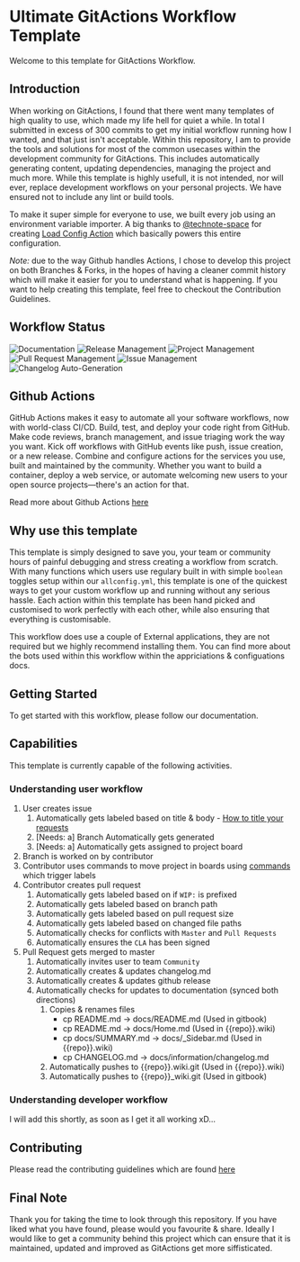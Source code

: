 # Ultimate GitActions Workflow Template

Welcome to this template for GitActions Workflow.

<!-- toc -->
<!-- tocstop -->

## Introduction

When working on GitActions, I found that there went many templates of high quality to use, which made my life hell for quiet a while. In total I submitted in excess of 300 commits to get my initial workflow running how I wanted, and that just isn't acceptable. Within this repository, I am to provide the tools and solutions for most of the common usecases within the development community for GitActions. This includes automatically generating content, updating dependencies, managing the project and much more. While this template is highly usefull, it is not intended, nor will ever, replace development workflows on your personal projects. We have ensured not to include any lint or build tools.

To make it super simple for everyone to use, we built every job using an environment variable importer. A big thanks to [@technote-space](https://github.com/technote-space) for creating [Load Config Action](https://github.com/technote-space/load-config-action) which basically powers this entire configuration.

*Note:* due to the way Github handles Actions, I chose to develop this project on both Branches & Forks, in the hopes of having a cleaner commit history which will make it easier for you to understand what is happening. If you want to help creating this template, feel free to checkout the Contribution Guidelines.  

## Workflow Status

![Documentation](https://github.com/TGTGamer/.github/workflows/Documentation/badge.svg)
![Release Management](https://github.com/TGTGamer/.github/workflows/Release%20Management/badge.svg)
![Project Management](https://github.com/TGTGamer/.github/workflows/Project%20Management/badge.svg)
![Pull Request Management](https://github.com/TGTGamer/.github/workflows/Pull%20Request%20Management/badge.svg)
![Issue Management](https://github.com/TGTGamer/.github/workflows/Issue%20Management/badge.svg)
![Changelog Auto-Generation](https://github.com/TGTGamer/.github/workflows/Changelog%20Auto-Generation/badge.svg)

## Github Actions

GitHub Actions makes it easy to automate all your software workflows, now with world-class CI/CD. Build, test, and deploy your code right from GitHub. Make code reviews, branch management, and issue triaging work the way you want. Kick off workflows with GitHub events like push, issue creation, or a new release. Combine and configure actions for the services you use, built and maintained by the community. Whether you want to build a container, deploy a web service, or automate welcoming new users to your open source projects—there's an action for that.

Read more about Github Actions [here](https://github.com/features/actions)

## Why use this template

This template is simply designed to save you, your team or community hours of painful debugging and stress creating a workflow from scratch. With many functions which users use regulary built in with simple `boolean` toggles setup within our `allconfig.yml`, this template is one of the quickest ways to get your custom workflow up and running without any serious hassle. Each action within this template has been hand picked and customised to work perfectly with each other, while also ensuring that everything is customisable.

This workflow does use a couple of External applications, they are not required but we highly recommend installing them. You can find more about the bots used within this workflow within the appriciations & configuations docs.  

## Getting Started

To get started with this workflow, please follow our documentation.

## Capabilities

This template is currently capable of the following activities.

<!-- Move to another page -->
### Understanding user workflow

1. User creates issue
   1. Automatically gets labeled based on title & body - [How to title your requests]()
   2. [Needs: a] Branch Automatically gets generated
   3. [Needs: a] Automatically gets assigned to project board
2. Branch is worked on by contributor
3. Contributor uses commands to move project in boards using [commands]() which trigger labels
4. Contributor creates pull request
   1. Automatically gets labeled based on if `WIP:` is prefixed
   2. Automatically gets labeled based on branch path
   3. Automatically gets labeled based on pull request size
   4. Automatically gets labeled based on changed file paths
   5. Automatically checks for conflicts with `Master` and `Pull Requests`
   6. Automatically ensures the `CLA` has been signed
5. Pull Request gets merged to master
   1. Automatically invites user to team `Community`
   2. Automatically creates & updates changelog.md
   3. Automatically creates & updates github release
   4. Automatically checks for updates to documentation (synced both directions)
      1. Copies & renames files
         - cp README.md -> docs/README.md (Used in gitbook)
         - cp README.md -> docs/Home.md (Used in {{repo}}.wiki)
         - cp docs/SUMMARY.md -> docs/_Sidebar.md (Used in {{repo}}.wiki)
         - cp CHANGELOG.md -> docs/information/changelog.md
      2. Automatically pushes to {{repo}}.wiki.git (Used in {{repo}}.wiki)
      3. Automatically pushes to {{repo}}_wiki.git (Used in gitbook)

### Understanding developer workflow

I will add this shortly, as soon as I get it all working xD...

## Contributing

Please read the contributing guidelines which are found [here]()

## Final Note

Thank you for taking the time to look through this repository. If you have liked what you have found, please would you favourite & share. Ideally I would like to get a community behind this project which can ensure that it is maintained, updated and improved as GitActions get more siffisticated.
